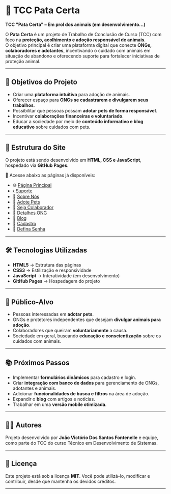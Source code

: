 # 🐾 TCC Pata Certa  

**TCC "Pata Certa" – Em prol dos animais (em desenvolvimento...)**

O **Pata Certa** é um projeto de Trabalho de Conclusão de Curso (TCC) com foco na **proteção, acolhimento e adoção responsável de animais**.  
O objetivo principal é criar uma plataforma digital que conecte **ONGs, colaboradores e adotantes**, incentivando o cuidado com animais em situação de abandono e oferecendo suporte para fortalecer iniciativas de proteção animal.  

---

## 🚀 Objetivos do Projeto  

- Criar uma **plataforma intuitiva** para adoção de animais.  
- Oferecer espaço para **ONGs se cadastrarem e divulgarem seus trabalhos**.  
- Possibilitar que pessoas possam **adotar pets de forma responsável**.  
- Incentivar **colaborações financeiras e voluntariado**.  
- Educar a sociedade por meio de **conteúdo informativo e blog educativo** sobre cuidados com pets.  

---

## 📑 Estrutura do Site  

O projeto está sendo desenvolvido em **HTML, CSS e JavaScript**, hospedado via **GitHub Pages**.  

🔗 Acesse abaixo as páginas já disponíveis:  

- 🌐 [Página Principal](https://joaoofontenelle.github.io/TCCPataCerta/index.html)  
- 📞 [Suporte](https://joaoofontenelle.github.io/TCCPataCerta/suporte.html)  
- 👥 [Sobre Nós](https://joaoofontenelle.github.io/TCCPataCerta/sobrenos.html)  
- 🐶 [Adote Pets](https://joaoofontenelle.github.io/TCCPataCerta/adotepets.html)  
- 🤝 [Seja Colaborador](https://joaoofontenelle.github.io/TCCPataCerta/sejacolaborador.html)  
- 🏢 [Detalhes ONG](https://joaoofontenelle.github.io/TCCPataCerta/detalhesong.html)  
- 📰 [Blog](https://joaoofontenelle.github.io/TCCPataCerta/blog.html)  
- 📝 [Cadastro](https://joaoofontenelle.github.io/TCCPataCerta/cadastro.html)  
- 🔑 [Defina Senha](https://joaoofontenelle.github.io/TCCPataCerta/definasenha.html)  

---

## 🛠️ Tecnologias Utilizadas  

- **HTML5** → Estrutura das páginas  
- **CSS3** → Estilização e responsividade  
- **JavaScript** → Interatividade (em desenvolvimento)  
- **GitHub Pages** → Hospedagem do projeto  

---

## 📌 Público-Alvo  

- Pessoas interessadas em **adotar pets**.  
- ONGs e protetores independentes que desejam **divulgar animais para adoção**.  
- Colaboradores que queiram **voluntariamente** a causa.  
- Sociedade em geral, buscando **educação e conscientização** sobre os cuidados com animais.  

---

## 📚 Próximos Passos  

- Implementar **formulários dinâmicos** para cadastro e login.  
- Criar **integração com banco de dados** para gerenciamento de ONGs, adotantes e animais.  
- Adicionar **funcionalidades de busca e filtros** na área de adoção.  
- Expandir o **blog** com artigos e notícias.  
- Trabalhar em uma **versão mobile otimizada**.  

---

## 👨‍💻 Autores  

Projeto desenvolvido por **João Victório Dos Santos Fontenelle** e equipe, como parte do TCC do curso Técnico em Desenvolvimento de Sistemas.  

---

## 📜 Licença  

Este projeto está sob a licença **MIT**. Você pode utilizá-lo, modificar e contribuir, desde que mantenha os devidos créditos.  

---
